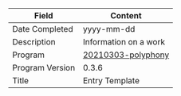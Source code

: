 Field | Content
--- | ---
Date Completed | yyyy-mm-dd
Description | Information on a work
Program | [20210303-polyphony](https://github.com/dolphinOfDelphi/20210303-polyphony)
Program Version | 0.3.6
Title | Entry Template
